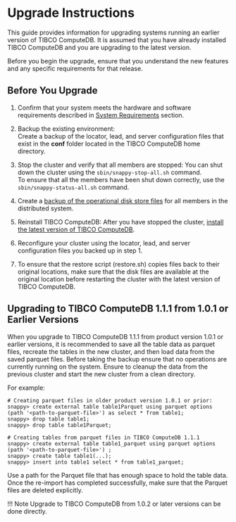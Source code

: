 # Upgrade Instructions

This guide provides information for upgrading systems running an earlier version of TIBCO ComputeDB. It is assumed that you have already installed TIBCO ComputeDB and you are upgrading to the latest version.

Before you begin the upgrade, ensure that you understand the new features and any specific requirements for that release.

## Before You Upgrade

1. Confirm that your system meets the hardware and software requirements described in [System Requirements](../install/system_requirements.md) section.

2. Backup the existing environment: </br>Create a backup of the locator, lead, and server configuration files that exist in the **conf** folder located in the TIBCO ComputeDB home directory.

3. Stop the cluster and verify that all members are stopped: You can shut down the cluster using the `sbin/snappy-stop-all.sh` command. </br>To ensure that all the members have been shut down correctly, use the `sbin/snappy-status-all.sh` command.

4. Create a [backup of the operational disk store files](../reference/command_line_utilities/store-backup.md) for all members in the distributed system.

5. Reinstall TIBCO ComputeDB: After you have stopped the cluster, [install the latest version of TIBCO ComputeDB](../install.md).

6. Reconfigure your cluster using the locator, lead, and server configuration files you backed up in step 1.

7. To ensure that the restore script (restore.sh) copies files back to their original locations, make sure that the disk files are available at the original location before restarting the cluster with the latest version of TIBCO ComputeDB.

## Upgrading to TIBCO ComputeDB 1.1.1 from 1.0.1 or Earlier Versions

When you upgrade to TIBCO ComputeDB 1.1.1 from product version 1.0.1 or earlier versions, it is recommended to save all the table data as parquet files, recreate the tables in the new cluster, and then load data from the saved parquet files. Before taking the backup ensure that no operations are currently running on the system. Ensure to cleanup the data from the previous cluster and start the new cluster from a clean directory. 

For example:

```
# Creating parquet files in older product version 1.0.1 or prior:
snappy> create external table table1Parquet using parquet options (path '<path-to-parquet-file>') as select * from table1;
snappy> drop table table1;
snappy> drop table table1Parquet;

# Creating tables from parquet files in TIBCO ComputeDB 1.1.1
snappy> create external table table1_parquet using parquet options (path '<path-to-parquet-file>') ;
snappy> create table table1(...);
snappy> insert into table1 select * from table1_parquet;
```
Use a path for the Parquet file that has enough space to hold the table data. Once the re-import has completed successfully, make sure that the Parquet files are deleted explicitly.

!!! Note
	Upgrade to TIBCO ComputeDB from 1.0.2 or later versions can be done directly. 
